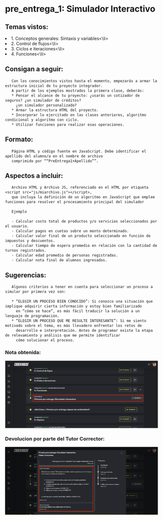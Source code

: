 # pre_entrega_1: Simulador Interactivo

## Temas vistos:

  <li>1. Conceptos generales: Sintaxis y variables<\li>
  <li>2. Control de flujos<\li>
  <li>3. Ciclos e iteraciones<\li>
  <li>4. Funciones<\li>

## Consigan a seguir:
       
       Con los conocimientos vistos hasta el momento, empezarás a armar la estructura inicial de tu proyecto integrador. 
       A partir de los ejemplos mostrados la primera clase, deberás:
       * Pensar el alcance de tu proyecto: ¿usarás un cotizador de seguros? ¿un simulador de créditos? 
         ¿un simulador personalizado?
       * Armar la estructura HTML del proyecto.
       * Incorporar lo ejercitado en las clases anteriores, algoritmo condicional y algoritmo con ciclo.
       * Utilizar funciones para realizar esas operaciones.
       
      
## Formato:
       
       Página HTML y código fuente en JavaScript. Debe identificar el apellido del alumno/a en el nombre de archivo 
       comprimido por ““PreEntrega1+Apellido””.

## Aspectos a incluir:

       Archivo HTML y Archivo JS, referenciado en el HTML por etiqueta <script src="js/miarchivo.js"></script>, 
       que incluya la definición de un algoritmo en JavaScript que emplee funciones para resolver el procesamiento principal del simulador

       Ejemplo

       - Calcular costo total de productos y/o servicios seleccionados por el usuario.
       - Calcular pagos en cuotas sobre un monto determinado.
       - Calcular valor final de un producto seleccionado en función de impuestos y descuentos.
       - Calcular tiempo de espera promedio en relación con la cantidad de turnos registrados.
       - Calcular edad promedio de personas registradas.
       - Calcular nota final de alumnos ingresados.

## Sugerencias:

       Algunos criterios a tener en cuenta para seleccionar un proceso a simular por primera vez son: 
       
       * “ELEGIR UN PROCESO BIEN CONOCIDO”: Si conozco una situación que implique adquirir cierta información y estoy bien familiarizado 
         en “cómo se hace”, es más fácil traducir la solución a un lenguaje de programación.
       * “ELEGIR UN PROCESO QUE ME RESULTE INTERESANTE”: Si me siento motivado sobre el tema, es más llevadero enfrentar los retos de 
         desarrollo e interpretación. Antes de programar existe la etapa de relevamiento y análisis que me permite identificar 
         cómo solucionar el proceso.

### Nota obtenida:

![imagen](img/nota.png)
    
### Devolucion por parte del Tutor Corrector:
    
![imagen](img/devolucion.png)
